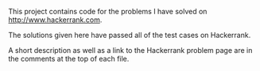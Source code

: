 

This project contains code for the problems I have solved on http://www.hackerrank.com.

The solutions given here have passed all of the test cases on Hackerrank.

A short description as well as a link to the Hackerrank problem page are in the comments at the top of each file.
